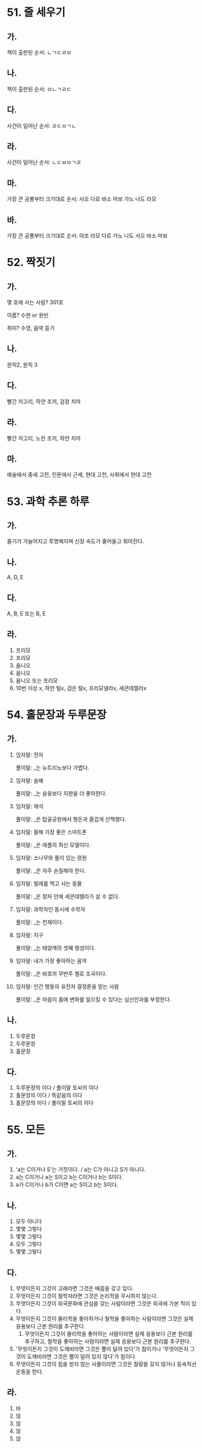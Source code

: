 # 51. 줄 세우기

## 가.

책이 출판된 순서: ㄴㄱㄷㄹㅁ



## 나.

책이 출판된 순서: ㅁㄴㄱㄹㄷ



## 다.

사건이 일어난 순서: ㄹㄷㅁㄱㄴ



## 라.

사건이 일어난 순서: ㄴㄷㅂㅁㄱㄹ



## 마.

가장 큰 공룡부터 크기대로 순서: 사오 다로 바소 마보 가노 나도 라모



## 바.

가장 큰 공룡부터 크기대로 순서: 아조 라모 다로 가노 나도 사오 바소 마보



# 52. 짝짓기

## 가.

몇 호에 사는 사람? 301호

이름? 수현 or 원빈

취미? 수영, 음악 듣기



## 나.

원칙2, 원칙 3



## 다.

빨간 저고리, 하얀 조끼, 검정 치마



## 라.

빨간 저고리, 노란 조끼, 하얀 치마



## 마.

예술에서 중세 고전, 인문에서 근세, 현대 고전, 사회에서 현대 고전



# 53. 과학 추론 하루

## 가.

줄기가 가늘어지고 투명해지며 신장 속도가 줄어들고 휘어진다.



## 나.

A, D, E



## 다.

A, B, E 또는 B, E



## 라.

1. 프리모
2. 프리모
3. 옴니오
4. 옴니오
5. 옴니오 또는 프리모
6. 10번 이상 x, 하얀 털x, 검은 털x, 프리모넬라x, 세콘데렐라x



# 54. 홀문장과 두루문장

## 가.

1. 임자말: 전자

   풀이말: _는 뉴트리노보다 가볍다.

2. 임자말: 슬혜

   풀이말: _는 슬옹보다 지완을 더 좋아한다.

3. 임자말: 재석

   풀이말: _은 탑골공원에서 형돈과 즐겁게 산책했다.

4. 임자말: 올해 가장 좋은 스마트폰

   풀이말: _은 애플의 최신 모델이다.

5. 임자말: 소나무와 풀이 있는 정원

   풀이말: _은 자주 손질해야 한다.

6. 임자말: 벌레를 먹고 사는 동물

   풀이말: _은 창자 안에 세콘데렐라가 살 수 없다.

7. 임자말: 과학자인 동시에 수학자 

   풀이말: _는 천재이다.

8. 임자말: 지구

   풀이말: _는 태양계의 셋째 행성이다.

9. 임자말: 내가 가장 좋아하는 음악

   풀이말: _은 바흐의 무반주 첼로 조곡이다.

10. 임자말: 인간 행동의 유전자 결정론을 믿는 사람

    풀이말: _은 마음이 몸에 변화를 일으킬 수 있다는 심신인과를 부정한다.



## 나.

1. 두루문장
2. 두루문장
3. 홀문장



## 다.

1. 두루문장의 이다 / 풀이말 토씨의 이다
2. 홀문장의 이다 / 똑같음의 이다
3. 홀문장의 이다 / 풀이말 토씨의 이다



# 55. 모든

## 가.

1. 'a는 C이거나 S'는 거짓이다. / a는 C가 아니고 S가 아니다.
2. a는 C이거나 a는 S이고 b는 C이거나 b는 S이다.
3. a가 C이거나 b가 C이면 a는 S이고 b는 S이다.



## 나.

1. 모두 아니다
2. 몇몇 그렇다
3. 몇몇 그렇다
4. 모두 그렇다
5. 몇몇 그렇다



## 다.

1. 무엇이든지 그것이 고래라면 그것은 배꼽을 갖고 있다.
2. 무엇이든지 그것이 철학자라면 그것은 논리학을 무시하지 않는다.
3. 무엇이든지 그것이 외국문화에 관심을 갖는 사람이라면 그것은 외국에 가본 적이 있다.
4. 무엇이든지 그것이 물리학을 좋아하거나 철학을 좋아하는 사람이라면 그것은 실제 응용보다 근본 원리를 추구한다.
   1. 무엇이든지 그것이 물리학을 좋아하는 사람이라면 실제 응용보다 근본 원리를 추구하고, 철학을 좋아하는 사람이라면 실제 응용보다 근본 원리를 추구한다.
5. '무엇이든지 그것이 도깨비라면 그것은 뿔이 달려 있다'가 참이거나 '무엇이든지 그것이 도깨비라면 그것은 뿔이 달려 있지 않다'가 참이다.
6. 무엇이든지 그것이 힘을 받지 않는 사물이라면 그것은 질량을 갖지 않거나 등속직선 운동을 한다.



## 라.

1. 바
2. 않
3. 않
4. 않
5. 않